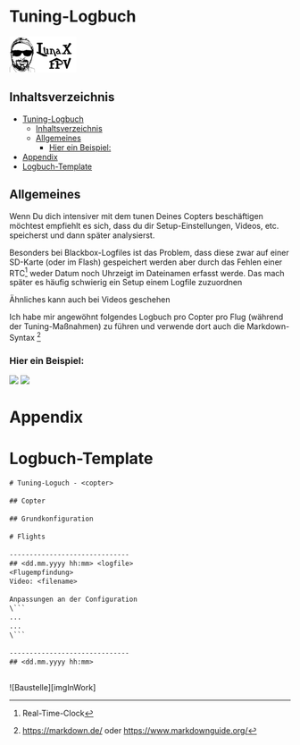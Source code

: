 # Tuning-Logbuch

![LunaX](./images/lunax_logo.png)

## Inhaltsverzeichnis
- [Tuning-Logbuch](#tuning-logbuch)
  - [Inhaltsverzeichnis](#inhaltsverzeichnis)
  - [Allgemeines](#allgemeines)
    - [Hier ein Beispiel:](#hier-ein-beispiel)
- [Appendix](#appendix)
- [Logbuch-Template](#logbuch-template)

## Allgemeines
Wenn Du dich intensiver mit dem tunen Deines Copters beschäftigen möchtest empfiehlt es sich, dass du dir Setup-Einstellungen, Videos, etc. speicherst und dann später analysierst.

Besonders bei Blackbox-Logfiles ist das Problem, dass diese zwar auf einer SD-Karte (oder im Flash) gespeichert werden aber durch das Fehlen einer RTC[^RTC] weder Datum noch Uhrzeigt im Dateinamen erfasst werde. Das mach später es häufig schwierig ein Setup einem Logfile zuzuordnen

Ähnliches kann auch bei Videos geschehen

Ich habe mir angewöhnt folgendes Logbuch pro Copter pro Flug (während der Tuning-Maßnahmen) zu führen und verwende dort auch die Markdown-Syntax [^Markdown]

### Hier ein Beispiel:
![][imgLog1]
![][imgLog2]


# Appendix 

# Logbuch-Template

```
# Tuning-Loguch - <copter>

## Copter

## Grundkonfiguration

# Flights

------------------------------
## <dd.mm.yyyy hh:mm> <logfile>
<Flugempfindung>
Video: <filename>

Anpassungen an der Configuration
\```
...
...
\```

------------------------------
## <dd.mm.yyyy hh:mm>


```



![Baustelle][imgInWork]

[imgLog1]: images/bf_tuning-logbuch1.png
[imgLog2]: images/bf_tuning-logbuch2.png

[^RTC]: Real-Time-Clock
[^Markdown]: https://markdown.de/ oder https://www.markdownguide.org/

